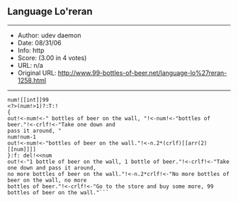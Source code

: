 
## Language Lo'reran ##
---
- Author: udev daemon
- Date: 08/31/06
- Info: http
- Score:  (3.00 in 4 votes)
- URL: n/a
- Original URL: http://www.99-bottles-of-beer.net/language-lo%27reran-1258.html
---

```.|->.
num![[int]]99
<?>(num!>1)?:T:!
{
out!<-num!<-" bottles of beer on the wall, "!<-num!<-"bottles of beer."!<-crlf!<-"Take one down and
pass it around, "
num!num-1
out!<-num!<-"bottles of beer on the wall."!<-n.2*(crlf)[[arr(2)[[num]]]]
}:f: del!<<num
out!<-"1 bottle of beer on the wall, 1 bottle of beer."!<-crlf!<-"Take one down and pass it around,
no more bottles of beer on the wall."!<-n.2*crlf!<-"No more bottles of beer on the wall, no more
bottles of beer."!<-crlf!<-"Go to the store and buy some more, 99 bottles of beer on the wall."```
